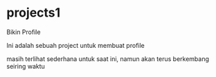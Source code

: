 # projects1
Bikin Profile

Ini adalah sebuah project untuk membuat profile

masih terlihat sederhana untuk saat ini, namun akan terus berkembang seiring waktu
